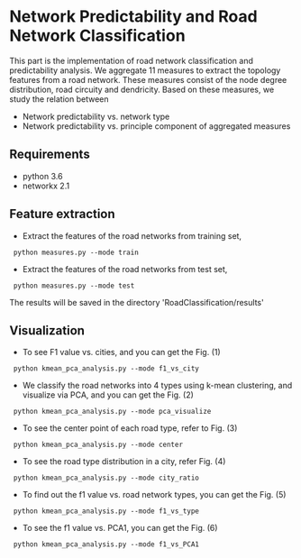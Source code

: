 # Network Predictability and Road Network Classification

This part is the implementation of road network classification and predictability analysis. We aggregate 11 measures to extract the topology features from a road network. These measures consist of the node degree distribution, road circuity and dendricity. Based on these measures, we study the relation between

* Network predictability vs. network type
* Network predictability vs. principle component of aggregated measures

## Requirements
* python 3.6
* networkx 2.1

## Feature extraction
* Extract the features of the road networks from training set,
```
 python measures.py --mode train
```
* Extract the features of the road networks from test set,
```
 python measures.py --mode test
```
The results will be saved in the directory 'RoadClassification/results'

## Visualization
* To see F1 value vs. cities, and you can get the Fig. (1)
```
 python kmean_pca_analysis.py --mode f1_vs_city
```
* We classify the road networks into 4 types using k-mean clustering, and visualize via PCA, and you can get the Fig. (2)
```
 python kmean_pca_analysis.py --mode pca_visualize
```
* To see the center point of each road type, refer to Fig. (3)
```
 python kmean_pca_analysis.py --mode center
```
* To see the road type distribution in a city, refer Fig. (4)
```
 python kmean_pca_analysis.py --mode city_ratio
```
* To find out the f1 value vs. road network types, you can get the Fig. (5)
```
 python kmean_pca_analysis.py --mode f1_vs_type
```
* To see the f1 value vs. PCA1, you can get the Fig. (6)
```
 python kmean_pca_analysis.py --mode f1_vs_PCA1
```